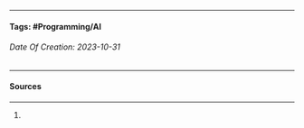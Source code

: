 __________________________________________________________________________
#### **Tags:** #Programming/AI 
###### *Date Of Creation: 2023-10-31*
__________________________________________________________________________


#### Sources
__________________________________________________________________________
1. 
